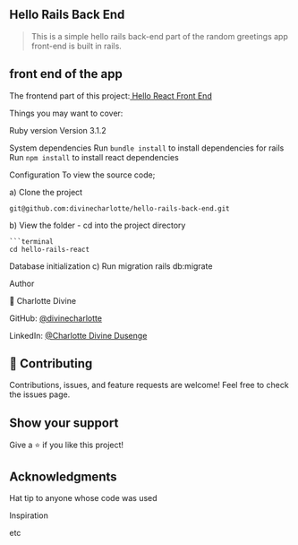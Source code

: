 ## Hello Rails Back End
>This is a simple hello rails back-end part of the random greetings app front-end is built in rails.
## front end of the app
The frontend part of this project:[ Hello React Front End](https://github.com/divinecharlotte/hello-react-front-end/tree/set-up)

Things you may want to cover:

Ruby version Version 3.1.2

System dependencies Run `bundle install` to install dependencies for rails Run `npm install` to install react dependencies

Configuration To view the source code;

a) Clone the project

```terminal
git@github.com:divinecharlotte/hello-rails-back-end.git
```
b) View the folder - cd into the project directory

    ```terminal
    cd hello-rails-react
Database initialization c) Run migration rails db:migrate

Author

👤 Charlotte Divine

GitHub: [@divinecharlotte](https://github.com/divinecharlotte)

LinkedIn: [@Charlotte Divine Dusenge](https://www.linkedin.com/in/charlotte-divine-dusenge/)

## 🤝 Contributing
Contributions, issues, and feature requests are welcome! Feel free to check the issues page.

## Show your support

Give a ⭐️ if you like this project!

## Acknowledgments
Hat tip to anyone whose code was used

Inspiration

etc
